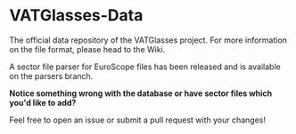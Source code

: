 # VATGlasses-Data
The official data repository of the VATGlasses project. For more information on the file format, please head to the Wiki.

A sector file parser for EuroScope files has been released and is available on the parsers branch.

**Notice something wrong with the database or have sector files which you'd like to add?**

Feel free to open an issue or submit a pull request with your changes!
